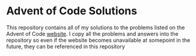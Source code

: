 # Advent of Code Solutions
This repository contains all of my solutions to the problems listed on the
Advent of Code [website](https://adventofcode.com/). I copy all the problems
and answers into the repository so even if the website becomes unavailable at
somepoint in the future, they can be referenced in this repository
